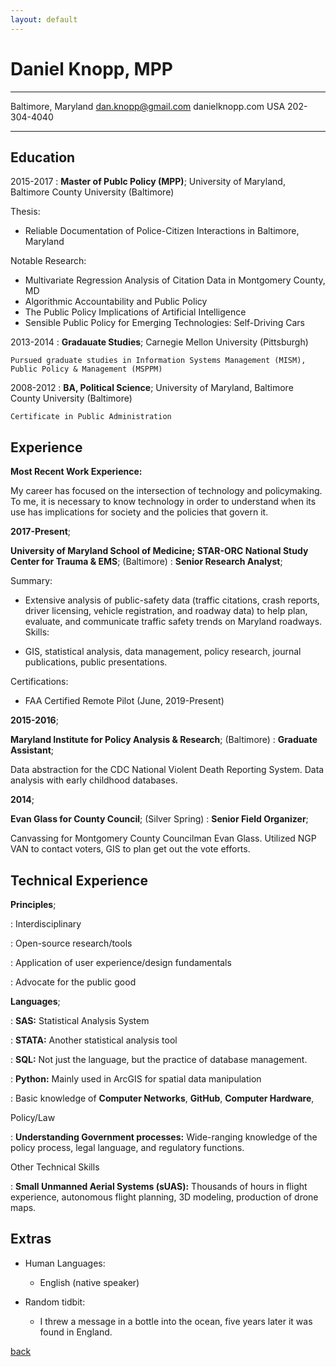 ```yaml
---
layout: default
---
```


Daniel Knopp, MPP
============

-------------------     ----------------------------
Baltimore, Maryland        dan.knopp@gmail.com
                           danielknopp.com
USA                        202-304-4040
-------------------     ----------------------------

Education
---------

2015-2017
:   **Master of Publc Policy (MPP)**; University of Maryland, Baltimore County University (Baltimore)

Thesis: 
* Reliable Documentation of Police-Citizen Interactions in Baltimore, Maryland

Notable Research:

* Multivariate Regression Analysis of Citation Data in Montgomery County, MD
* Algorithmic Accountability and Public Policy
* The Public Policy Implications of Artificial Intelligence
* Sensible Public Policy for Emerging Technologies: Self-Driving Cars


2013-2014
:   **Gradauate Studies**; Carnegie Mellon University (Pittsburgh)

    Pursued graduate studies in Information Systems Management (MISM), Public Policy & Management (MSPPM)
2008-2012
:   **BA, Political Science**; University of Maryland, Baltimore County University (Baltimore)

    Certificate in Public Administration

Experience
----------

**Most Recent Work Experience:**

My career has focused on the intersection of technology and policymaking. To me, it is necessary to know technology in order to understand when its use has implications for society and the policies that govern it.

**2017-Present**;

**University of Maryland School of Medicine; STAR-ORC National Study Center for Trauma & EMS**; (Baltimore)
:   **Senior Research Analyst**;

Summary:

* Extensive analysis of public-safety data (traffic citations, crash reports, driver licensing, vehicle registration, and roadway data) to help plan, evaluate, and communicate traffic safety trends on Maryland roadways.
Skills:

* GIS, statistical analysis, data management, policy research, journal publications, public presentations.

Certifications:
* FAA Certified Remote Pilot (June, 2019-Present)

**2015-2016**;

**Maryland Institute for Policy Analysis & Research**; (Baltimore)
:   **Graduate Assistant**;

Data abstraction for the CDC National Violent Death Reporting System. Data analysis with early childhood databases.

**2014**;

**Evan Glass for County Council**; (Silver Spring)
:   **Senior Field Organizer**;

Canvassing for Montgomery County Councilman Evan Glass. Utilized NGP VAN to contact voters, GIS to plan get out the vote efforts.

Technical Experience
--------------------
**Principles**;


:   Interdisciplinary


:   Open-source research/tools


:   Application of user experience/design fundamentals


:   Advocate for the public good



**Languages**;


:   **SAS:** Statistical Analysis System


:   **STATA:** Another statistical analysis tool


:   **SQL:** Not just the language, but the practice of database management.


:   **Python:** Mainly used in ArcGIS for spatial data manipulation



:   Basic knowledge of **Computer Networks**, **GitHub**, **Computer Hardware**,

Policy/Law


:   **Understanding Government processes:** Wide-ranging knowledge of the policy process, legal language, and regulatory functions.
    
 Other Technical Skills
 
 
:   **Small Unmanned Aerial Systems (sUAS):** Thousands of hours in flight experience, autonomous flight planning, 3D modeling, production of drone maps. 


Extras
----------------------------------------

* Human Languages:

     * English (native speaker)

* Random tidbit:
     * I threw a message in a bottle into the ocean, five years later it was found in England. 


[back](./)
